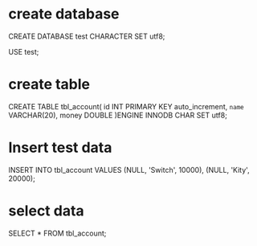 # create database
CREATE DATABASE test CHARACTER SET utf8;

USE test;

# create table
CREATE TABLE tbl_account(
	id INT PRIMARY KEY auto_increment,
	`name` VARCHAR(20),
	money DOUBLE
)ENGINE INNODB CHAR SET utf8;

# Insert test data
INSERT INTO tbl_account VALUES
	(NULL, 'Switch', 10000),
	(NULL, 'Kity', 20000);

# select data
SELECT * FROM tbl_account;